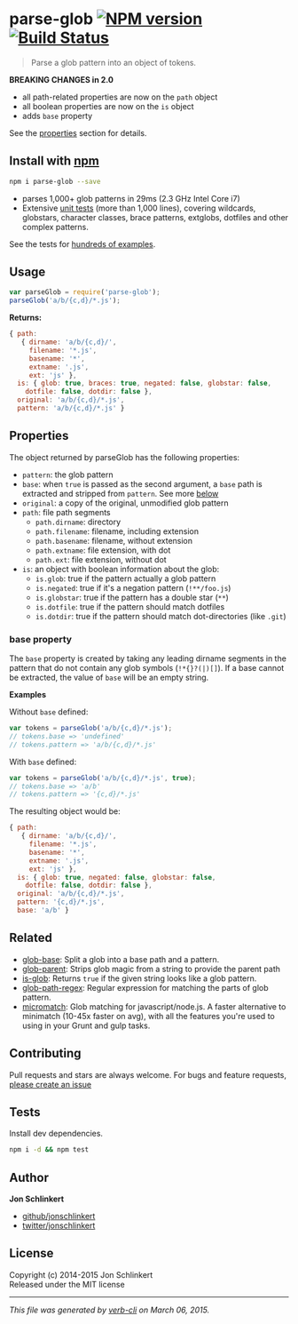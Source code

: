 # parse-glob [![NPM version](https://badge.fury.io/js/parse-glob.svg)](http://badge.fury.io/js/parse-glob)  [![Build Status](https://travis-ci.org/jonschlinkert/parse-glob.svg)](https://travis-ci.org/jonschlinkert/parse-glob) 

> Parse a glob pattern into an object of tokens.

**BREAKING CHANGES in 2.0** 

- all path-related properties are now on the `path` object
- all boolean properties are now on the `is` object
- adds `base` property

See the [properties](#properties) section for details.

## Install with [npm](npmjs.org)

```bash
npm i parse-glob --save
```

- parses 1,000+ glob patterns in 29ms (2.3 GHz Intel Core i7)
- Extensive [unit tests](./test.js) (more than 1,000 lines), covering wildcards, globstars, character classes, brace patterns, extglobs, dotfiles and other complex patterns.

See the tests for [hundreds of examples](./test.js).

## Usage

```js
var parseGlob = require('parse-glob');
parseGlob('a/b/{c,d}/*.js');
```

**Returns:**

```js
{ path:
   { dirname: 'a/b/{c,d}/',
     filename: '*.js',
     basename: '*',
     extname: '.js',
     ext: 'js' },
  is: { glob: true, braces: true, negated: false, globstar: false, 
    dotfile: false, dotdir: false },
  original: 'a/b/{c,d}/*.js',
  pattern: 'a/b/{c,d}/*.js' }
```

## Properties

The object returned by parseGlob has the following properties:

- `pattern`: the glob pattern
- `base`: when `true` is passed as the second argument, a `base` path is extracted and stripped from `pattern`. See more [below](#base-property)
- `original`: a copy of the original, unmodified glob pattern
- `path`: file path segments
  + `path.dirname`: directory
  + `path.filename`: filename, including extension
  + `path.basename`: filename, without extension
  + `path.extname`: file extension, with dot
  + `path.ext`: file extension, without dot
- `is`: an object with boolean information about the glob:
  + `is.glob`: true if the pattern actually a glob pattern
  + `is.negated`: true if it's a negation pattern (`!**/foo.js`)
  + `is.globstar`: true if the pattern has a double star (`**`)
  + `is.dotfile`: true if the pattern should match dotfiles 
  + `is.dotdir`: true if the pattern should match dot-directories (like `.git`)


### base property

The `base` property is created by taking any leading dirname segments in the pattern that do not contain any glob symbols (`!*{}?(|)[]`). If a base cannot be extracted, the value of `base` will be an empty string.

**Examples**

Without `base` defined:

```js
var tokens = parseGlob('a/b/{c,d}/*.js');
// tokens.base => 'undefined'
// tokens.pattern => 'a/b/{c,d}/*.js'
```

With `base` defined:

```js
var tokens = parseGlob('a/b/{c,d}/*.js', true);
// tokens.base => 'a/b'
// tokens.pattern => '{c,d}/*.js'
```

The resulting object would be:

```js
{ path:
   { dirname: 'a/b/{c,d}/',
     filename: '*.js',
     basename: '*',
     extname: '.js',
     ext: 'js' },
  is: { glob: true, negated: false, globstar: false, 
    dotfile: false, dotdir: false },
  original: 'a/b/{c,d}/*.js',
  pattern: '{c,d}/*.js',
  base: 'a/b' }
```

## Related
* [glob-base](https://github.com/jonschlinkert/glob-base): Split a glob into a base path and a pattern.
* [glob-parent](https://github.com/es128/glob-parent): Strips glob magic from a string to provide the parent path
* [is-glob](https://github.com/jonschlinkert/is-glob): Returns `true` if the given string looks like a glob pattern.
* [glob-path-regex](https://github.com/regexps/glob-path-regex): Regular expression for matching the parts of glob pattern.
* [micromatch](https://github.com/jonschlinkert/micromatch): Glob matching for javascript/node.js. A faster alternative to minimatch (10-45x faster on avg), with all the features you're used to using in your Grunt and gulp tasks.

## Contributing
Pull requests and stars are always welcome. For bugs and feature requests, [please create an issue](https://github.com/jonschlinkert/parse-glob/issues)


## Tests
Install dev dependencies.

```bash
npm i -d && npm test
```


## Author

**Jon Schlinkert**
 
+ [github/jonschlinkert](https://github.com/jonschlinkert)
+ [twitter/jonschlinkert](http://twitter.com/jonschlinkert) 

## License
Copyright (c) 2014-2015 Jon Schlinkert  
Released under the MIT license

***

_This file was generated by [verb-cli](https://github.com/assemble/verb-cli) on March 06, 2015._
